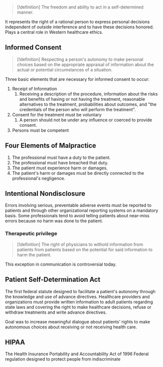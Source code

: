 >[!definition]
>The freedom and ability to act in a self-determined manner.

It represents the right of a rational person to express personal decisions independent of outside interference and to have these decisions honored. 
Plays a central role in Western healthcare ethics. 
## Informed Consent 
>[!definition]
>Respecting a person's autonomy to make personal choices based on the appropriate appraisal of information about the actual or potential circumstances of a situation. 

Three basic elements that are necessary for informed consent to occur:
1. Receipt of Information
	1. Receiving a description of the procedure, information about the risks and benefits of having or not having the treatment, reasonable alternatives to the treatment, probabilities about outcomes, and "the credentials of the person who will perform the treatment".
2. Consent for the treatment must be voluntary
	1. A person should not be under any influence or coerced to provide consent. 
3. Persons must be competent
## Four Elements of Malpractice
1. The professional must have a duty to the patient.
2. The professional must have breached that duty. 
3. The patient must experience harm or damages.
4. The patient's harm or damages must be directly connected to the professional's negligence.
## Intentional Nondisclosure
Errors involving serious, preventable adverse events must be reported to patients and through other organizational reporting systems on a mandatory basis. 
Some professionals tend to avoid telling patients about near-miss errors because no harm was done to the patient. 
### Therapeutic privilege
>[!definition]
>The right of physicians to withold information from patients from patients based on the potential for said information to harm the patient. 

This exception in communication is controversial today. 
## Patient Self-Determination Act
The first federal statute designed to facilitate a patient's autonomy through the knowledge and use of advance directives. 
Healthcare providers and organizations must provide written information to adult patients regarding state laws and covering the right to make healthcare decisions, refuse or withdraw treatments and write advance directives. 

Goal was to increase meaningful dialogue about patients' rights to make autonomous choices about receiving or not receiving health care. 
## HIPAA
The Health Insurance Portability and Accountability Act of 1996
Federal regulation designed to protect people from indiscriminate 